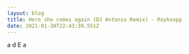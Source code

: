 ```yaml
---
layout: blog
title: Here she comes again (DJ Antonio Remix) - Royksopp
date: 2021-01-30T22:43:39.551Z
---
```

a d E a